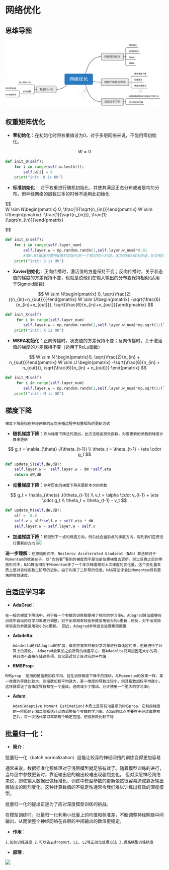 # 网络优化

## 思维导图

![2](2.png)


## 权重矩阵优化


- **零初始化**：在初始化时将权重值设为0，对于多层网络来说，不能用零初始化。

$$
    W = 0
$$
```python
def init_0(self):
    for i in range(self.w.lenth()):
        self.w[i] = 0
    print("init：0 is OK")
```

- **标准初始化**： 对于权重进行随机初始化，并使其满足正态分布或者是均匀分布，但神经网络的层数过多的时候不适用此初始化
  
$$  
    W \sim N\begin{pmatrix} 0, \frac{1}{\sqrt{n_{in}}}\end{pmatrix}
    W \sim U\begin{pmatrix} -\frac{1}{\sqrt{n_{in}}}, \frac{1}{\sqrt{n_{in}}}\end{pmatrix}

$$
```python
def init_S(self):
    for i in range(self.layer_num)
        self.layer.w = np.random.randn(1,self.layer.w_num)*0.01
        #乘0.01是因为要把W随机初始化到一个相对较小的值，因为如果X很大的话，W又相对较大，会导致Z非常大，这样如果激活函数是sigmoid，就会导致sigmoid的输出值1或者0，然后会导致一系列问题（比如cost function计算的时候，log里是0，这样会有点麻烦）
    print("init: S is Ok")
```

- **Xavier初始化**：正向传播时，激活值的方差保持不变；反向传播时，关于状态值的梯度的方差保持不变，也就是说他们在输入输出的分布要保持相似(适用于Sigmoid函数)

$$
W \sim N\begin{pmatrix} 0, \sqrt{\frac{2}{{n_{in}+n_{out}}}}\end{pmatrix}
    W \sim U\begin{pmatrix} -\sqrt{\frac{6}{n_{in}+n_{out}}}, \sqrt{\frac{6}{n_{in}+n_{out}}}\end{pmatrix}
$$
```python
def init_X(self)
     for i in range(self.layer_num)
        self.layer.w = np.random.randn(1,self.layer.w_num)*np.sqrt(1/(layer_num))
    print("init: X is OK")
```

- **MSRA初始化**：正向传播时，状态值的方差保持不变；反向传播时，关于激活值的梯度的方差保持不变（适用于ReLu函数）

$$
W \sim N \begin{pmatrix}0, \sqrt{\frac{2}{n_{in} + n_{out}}}\end{pmatrix}
W \sim U \begin{pmatrix} -\sqrt{\frac{6}{n_{in} + n_{out}}}, \sqrt{\frac{6}{n_{in} + n_{out}}} \end{pmatrix}
$$
```python
def init_M(self)
     for i in range(self.layer_num)
        self.layer.w = np.random.randn(1,self.layer.w_num)*np.sqrt(2/(layer_num))
    print("init: M is OK")
```
## 梯度下降

`梯度下降是指在神经网络的反向传播过程中权重矩阵的更新方式`

- **随机梯度下降**：`作为梯度下降法的提出，此方法借由损失函数，对要更新的参数的梯度计算来更新`
  
$$
    g_t = \nabla_{\theta} J(\theta_{t-1})
    \\ \theta_t = \theta_{t-1} - \eta \cdot g_t
$$

```python
def update_S(self,dW,dB):
    self.layer.w =  self.layer.w - dW *self.eta
    return dW,dB
```
- **动量梯度下降**：`参考历史的梯度下降来更新本次的参数`

$$
    g_t = \nabla_{\theta} J(\theta_{t-1}) \\
    v_t = \alpha \cdot v_{t-1} + \eta \cdot g_t \\ \theta_t = \theta_{t-1} - v_t
$$
```python
def update_M(self,dW,dB):
    alf =  0.9
    self.v = alf*self.v + self.eta * dW
    self.layer.w = self.layer.w - self.v  
```
- **加速梯度下降**：`预测到下一点的梯度方向，然后结合当前点的梯度方向，得到我们应该进行更新的方向`
  <img src ="https://img-blog.csdnimg.cn/20191114165921372.jpg?x-oss-process=image/watermark,type_ZmFuZ3poZW5naGVpdGk,shadow_10,text_aHR0cHM6Ly9ibG9nLmNzZG4ubmV0L0p1c3RfZG9fbXlzZWxm,size_16,color_FFFFFF,t_70#pic_center" />

**进一步理解**：`在原始形式中，Nesterov Accelerated Gradient（NAG）算法相对于Momentum的改进在于，以“向前看”看到的梯度而不是当前位置梯度去更新。经过变换之后的等效形式中，NAG算法相对于Momentum多了一个本次梯度相对上次梯度的变化量，这个变化量本质上是对目标函数二阶导的近似。由于利用了二阶导的信息，NAG算法才会比Momentum具有更快的收敛速度。`

## 自适应学习率

- **AdaGrad**：
 
 `在一般的梯度下降法中，对于每一个参数的训练都使用了相同的学习率α。Adagrad算法能够在训练中自动的对学习率进行调整，对于出现频率较低参数采用较大的α更新；相反，对于出现频率较高的参数采用较小的α更新。
因此，Adagrad非常适合处理稀疏数据`

- **Adadelta**:
  
  `Adadelta是对Adagrad的扩展，最初方案依然是对学习率进行自适应约束，但是进行了计算上的简化。 Adagrad会累加之前所有的梯度平方，而Adadelta只累加固定大小的项，并且也不直接存储这些项，仅仅是近似计算对应的平均值`

- **RMSProp**:

`RMSprop  使用的是指数加权平均，旨在消除梯度下降中的摆动，与Momentum的效果一样，某一维度的导数比较大，则指数加权平均就大，某一维度的导数比较小，则其指数加权平均就小，这样就保证了各维度导数都在一个量级，进而减少了摆动。允许使用一个更大的学习率η`

- **Adam**:
  
  `Adam(Adaptive Moment Estimation)本质上是带有动量项的RMSprop，它利用梯度的一阶矩估计和二阶矩估计动态调整每个参数的学习率。Adam的优点主要在于经过偏置校正后，每一次迭代学习率都有个确定范围，使得参数比较平稳`

## 批量归一化：

- **简介**：

批量归一化（batch normalization）层能让较深的神经网络的训练变得更加容易

通常来说，数据标准化预处理对于浅层模型就足够有效了。随着模型训练的进行，当每层中参数更新时，靠近输出层的输出较难出现剧烈变化。
但对深层神经网络来说，即使输入数据已做标准化，训练中模型参数的更新依然很容易造成靠近输出层输出的剧烈变化。这种计算数值的不稳定性通常令我们难以训练出有效的深度模型。

批量归一化的提出正是为了应对深度模型训练的挑战。

在模型训练时，批量归一化利用小批量上的均值和标准差，不断调整神经网络中间输出，从而使整个神经网络在各层的中间输出的数值更稳定。

- **作用**：
  
`1.加快训练速度
2.可以省去dropout，L1, L2等正则化处理方法
3.提高模型训练精度`

- **原理**：

<img  src="https://img-blog.csdnimg.cn/20190302145254678.png?x-oss-process=image/watermark,type_ZmFuZ3poZW5naGVpdGk,shadow_10,text_aHR0cHM6Ly9ibG9nLmNzZG4ubmV0L3ZpY3Rfd2FuZw==,size_16,color_FFFFFF,t_70"/>